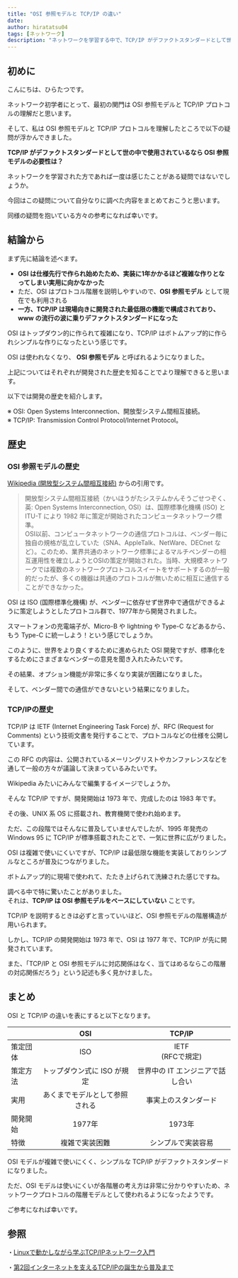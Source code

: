 ```yaml
---
title: "OSI 参照モデルと TCP/IP の違い"
date: 
author: hiratatsu04
tags: [ネットワーク]
description: "ネットワークを学習する中で、TCP/IP がデファクトスタンダードとして世の中で使用されているなら OSI 参照モデルは不要なのではないか、という疑問が浮かびました。今回はこの疑問について自分なりに調べた内容をまとめておこうと思います。"
---
```


## 初めに

こんにちは、ひらたつです。

ネットワーク初学者にとって、最初の関門は OSI 参照モデルと TCP/IP プロトコルの理解だと思います。

そして、私は OSI 参照モデルと TCP/IP プロトコルを理解したところで以下の疑問が浮かんできました。

**TCP/IP がデファクトスタンダードとして世の中で使用されているなら OSI 参照モデルの必要性は？**  

ネットワークを学習された方であれば一度は感じたことがある疑問ではないでしょうか。

今回はこの疑問について自分なりに調べた内容をまとめておこうと思います。

同様の疑問を抱いている方々の参考になれば幸いです。

## 結論から

まず先に結論を述べます。

- **OSI は仕様先行で作られ始めたため、実装に1年かかるほど複雑な作りとなってしまい実用に向かなかった**
- ただ、OSI はプロトコル階層を説明しやすいので、**OSI 参照モデル** として現在でも利用される
- **一方、TCP/IP は現場向きに開発された最低限の機能で構成されており、www の流行の波に乗りデファクトスタンダードになった**

OSI はトップダウン的に作られて複雑になり、TCP/IP はボトムアップ的に作られシンプルな作りになったという感じです。

OSI は使われなくなり、 **OSI 参照モデル** と呼ばれるようになりました。

上記についてはそれぞれが開発された歴史を知ることでより理解できると思います。

以下では開発の歴史を紹介します。

※ OSI: Open Systems Interconnection、開放型システム間相互接続。  
※ TCP/IP: Transmission Control Protocol/Internet Protocol。

## 歴史
### OSI 参照モデルの歴史

[Wikipedia (開放型システム間相互接続)](https://ja.wikipedia.org/wiki/%E9%96%8B%E6%94%BE%E5%9E%8B%E3%82%B7%E3%82%B9%E3%83%86%E3%83%A0%E9%96%93%E7%9B%B8%E4%BA%92%E6%8E%A5%E7%B6%9A) からの引用です。

> 開放型システム間相互接続（かいほうがたシステムかんそうごせつぞく、英: Open Systems Interconnection, OSI）は、国際標準化機構 (ISO) と ITU-T により 1982 年に策定が開始されたコンピュータネットワーク標準。  
> OSI以前、コンピュータネットワークの通信プロトコルは、ベンダー毎に独自の規格が乱立していた（SNA、AppleTalk、NetWare、DECnet など）。このため、業界共通のネットワーク標準によるマルチベンダーの相互運用性を確立しようとOSIの策定が開始された。当時、大規模ネットワークでは複数のネットワークプロトコルスイートをサポートするのが一般的だったが、多くの機器は共通のプロトコルが無いために相互に通信することができなかった。

OSI は ISO (国際標準化機構) が、ベンダーに依存せず世界中で通信ができるように策定しようとしたプロトコル群で、1977年から開発されました。

スマートフォンの充電端子が、Micro-B や lightning や Type-C などあるから、もう Type-C に統一しよう！という感じでしょうか。

このように、世界をより良くするために進められた OSI 開発ですが、標準化をするためにさまざまなベンダーの意見を聞き入れたみたいです。

その結果、オプション機能が非常に多くなり実装が困難になりました。

そして、ベンダー間での通信ができないという結果になりました。

### TCP/IPの歴史

TCP/IP は IETF (Internet Engineering Task Force) が、RFC (Request for Comments) という技術文書を発行することで、プロトコルなどの仕様を公開しています。

この RFC の内容は、公開されているメーリングリストやカンファレンスなどを通して一般の方々が議論して決まっているみたいです。

Wikipedia みたいにみんなで編集するイメージでしょうか。

そんな TCP/IP ですが、開発開始は 1973 年で、完成したのは 1983 年です。

その後、UNIX 系 OS に搭載され、教育機関で使われ始めます。

ただ、この段階ではそんなに普及していませんでしたが、1995 年発売の Windows 95 に TCP/IP が標準搭載されたことで、一気に世界に広がりました。

OSI は複雑で使いにくいですが、TCP/IP は最低限な機能を実装しておりシンプルなところが普及につながりました。

ボトムアップ的に現場で使われて、たたき上げられて洗練された感じですね。

調べる中で特に驚いたことがありました。  
それは、**TCP/IP は OSI 参照モデルをベースにしていない** ことです。

TCP/IP を説明するときは必ずと言っていいほど、OSI 参照モデルの階層構造が用いられます。

しかし、TCP/IP の開発開始は 1973 年で、OSI は 1977 年で、TCP/IP が先に開発されています。

また、「TCP/IP と OSI 参照モデルに対応関係はなく、当てはめるならこの階層の対応関係だろう」という記述も多く見かけました。

## まとめ

OSI と TCP/IP の違いを表にすると以下となります。

|  | OSI | TCP/IP |
| :---- | :----: | :----: |
| 策定団体 | ISO | IETF<br>(RFCで規定) |
| 策定方法 | トップダウン式に ISO が規定 | 世界中の IT エンジニアで話し合い |
| 実用 | あくまでモデルとして参照される | 事実上のスタンダード |
| 開発開始 | 1977年 | 1973年 |
| 特徴 | 複雑で実装困難 | シンプルで実装容易 |

OSI モデルが複雑で使いにくく、シンプルな TCP/IP がデファクトスタンダードになりました。

ただ、OSI モデルは使いにくいが各階層の考え方は非常に分かりやすいため、ネットワークプロトコルの階層モデルとして使われるようになったようです。

ご参考になれば幸いです。

## 参照
・[Linuxで動かしながら学ぶTCP/IPネットワーク入門](www.amazon.co.jp/dp/B085BG8CH5)

・[第2回インターネットを支えるTCP/IPの誕生から普及まで](https://www.nic.ad.jp/ja/newsletter/No67/0320.html)
